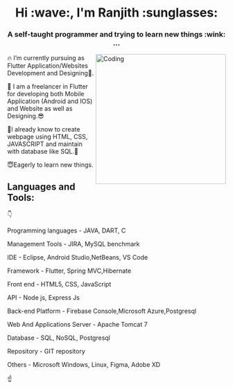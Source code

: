 
 <h1 align="center"><b>Hi :wave:, I'm Ranjith :sunglasses:</b></h1>
<h3 align="center">A self-taught programmer and trying to learn new things :wink: ...</h3>


<img align="right" alt="Coding" width="300" src="https://camo.githubusercontent.com/cae12fddd9d6982901d82580bdf321d81fb299141098ca1c2d4891870827bf17/68747470733a2f2f6d69726f2e6d656469756d2e636f6d2f6d61782f313336302f302a37513379765349765f7430696f4a2d5a2e676966">

:fire: I’m currently pursuing as Flutter Application/Websites Development  and Designing:iphone:.

:seedling: I am a freelancer in Flutter for developing both Mobile Application (Android and IOS) and Website as well as Designing.:sunglasses:

:deciduous_tree:I already know to create webpage using HTML, CSS, JAVASCRIPT and maintain with database like SQL.:blossom:

:innocent:Eagerly to learn new things.

## Languages and Tools:
:point_down:

Programming languages - JAVA, DART, C

Management Tools - JIRA, MySQL benchmark

IDE - Eclipse, Android Studio,NetBeans, VS Code

Framework - Flutter, Spring MVC,Hibernate

Front end - HTML5, CSS, JavaScript

API - Node js, Express Js

Back-end Platform - Firebase Console,Microsoft Azure,Postgresql

Web And Applications Server - Apache Tomcat 7

Database - SQL, NoSQL, Postgresql

Repository - GIT repository

Others - Microsoft Windows, Linux, Figma, Adobe XD

:point_up:
